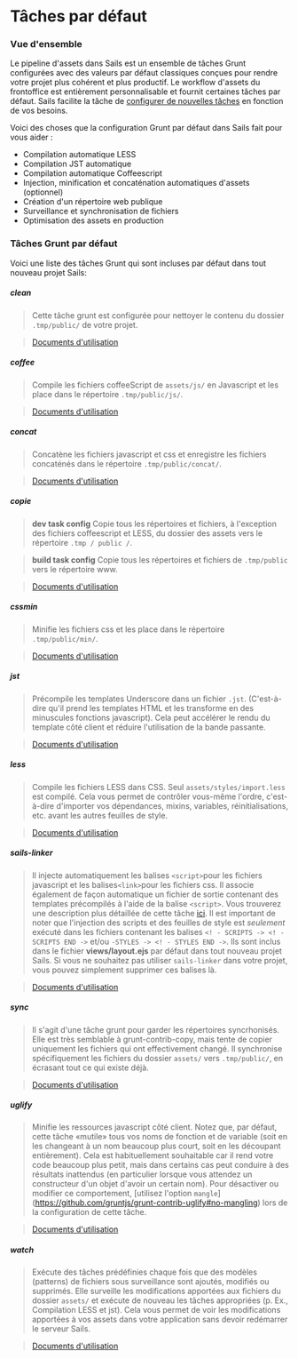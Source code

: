 # Tâches par défaut
### Vue d'ensemble

Le pipeline d'assets dans Sails est un ensemble de tâches Grunt configurées avec des valeurs par défaut classiques conçues pour rendre votre projet plus cohérent et plus productif. Le workflow d'assets du frontoffice est entièrement personnalisable et fournit certaines tâches par défaut. Sails facilite la tâche de [configurer de nouvelles tâches](http://sailsjs.com/documentation/concepts/Assets/TaskAutomation.html?q=task-configuration) en fonction de vos besoins.
<!-- changez le lien vers: /documentation/concepts/assets/task-automation #? La configuration des tâches une fois que le nouveau site est en ligne -->

Voici des choses que la configuration Grunt par défaut dans Sails fait pour vous aider :
- Compilation automatique LESS
- Compilation JST automatique
- Compilation automatique Coffeescript
- Injection, minification et concaténation automatiques d'assets (optionnel)
- Création d'un répertoire web publique
- Surveillance et synchronisation de fichiers
- Optimisation des assets en production

### Tâches Grunt par défaut

Voici une liste des tâches Grunt qui sont incluses par défaut dans tout nouveau projet Sails:

##### clean

> Cette tâche grunt est configurée pour nettoyer le contenu du dossier `.tmp/public/` de votre projet.

> [Documents d'utilisation](https://github.com/gruntjs/grunt-contrib-clean)

##### coffee

> Compile les fichiers coffeeScript de `assets/js/` en Javascript et les place dans le répertoire `.tmp/public/js/`.

> [Documents d'utilisation](https://github.com/gruntjs/grunt-contrib-coffee)

##### concat

> Concatène les fichiers javascript et css et enregistre les fichiers concaténés dans le répertoire `.tmp/public/concat/`.

> [Documents d'utilisation](https://github.com/gruntjs/grunt-contrib-concat)

##### copie

> **dev task config**
> Copie tous les répertoires et fichiers, à l'exception des fichiers  coffeescript et LESS, du dossier des assets vers le répertoire `.tmp / public /`.

> **build task config**
> Copie tous les répertoires et fichiers de `.tmp/public` vers le répertoire www.

> [Documents d'utilisation](https://github.com/gruntjs/grunt-contrib-copy)

##### cssmin

> Minifie les fichiers css et les place dans le répertoire `.tmp/public/min/`.

> [Documents d'utilisation](https://github.com/gruntjs/grunt-contrib-cssmin)

##### jst

> Précompile les templates Underscore dans un fichier `.jst`. (C'est-à-dire qu'il prend les templates HTML et les transforme en des minuscules fonctions javascript). Cela peut accélérer le rendu du template côté client et réduire l'utilisation de la bande passante.

> [Documents d'utilisation](https://github.com/gruntjs/grunt-contrib-jst)

##### less

> Compile les fichiers LESS dans CSS. Seul `assets/styles/import.less` est compilé. Cela vous permet de contrôler vous-même l'ordre, c'est-à-dire d'importer vos dépendances, mixins, variables, réinitialisations, etc. avant  les autres feuilles de style.

> [Documents d'utilisation](https://github.com/gruntjs/grunt-contrib-less)

##### sails-linker

> Il injecte automatiquement les balises `<script>`pour les fichiers javascript et les balises` <link> `pour les fichiers css. Il associe également de façon automatique un fichier de sortie contenant des templates précompilés à l'aide de la balise `<script>`. Vous trouverez une description plus détaillée de cette tâche [ici](https://github.com/balderdashy/sails-generate-frontend/blob/master/docs/overview.md#a-litte-bit-more-about-sails-linking). Il est important de noter que l'injection des scripts et des feuilles de style est *seulement* exécuté dans les fichiers contenant les balises `<! - SCRIPTS -> <! - SCRIPTS END ->` et/ou ` -STYLES -> <! - STYLES END -> `. Ils sont inclus dans le fichier **views/layout.ejs** par défaut dans tout nouveau projet Sails. Si vous ne souhaitez pas utiliser `sails-linker` dans  votre projet, vous pouvez simplement supprimer ces balises là.

> [Documents d'utilisation](https://github.com/Zolmeister/grunt-sails-linker)

##### sync

> Il s'agit d'une tâche grunt pour garder les répertoires syncrhonisés. Elle est très semblable à grunt-contrib-copy, mais tente de copier uniquement les fichiers qui ont effectivement changé. Il synchronise spécifiquement les fichiers du dossier `assets/` vers `.tmp/public/`, en écrasant tout ce qui existe déjà.

> [Documents d'utilisation](https://github.com/tomusdrw/grunt-sync)

##### uglify

> Minifie les ressources javascript côté client. Notez que, par défaut, cette tâche «mutile» tous vos noms de fonction et de variable (soit en les changeant à un nom beaucoup plus court, soit en les découpant entièrement). Cela est habituellement souhaitable car il rend votre code beaucoup plus petit, mais dans certains cas peut conduire à des résultats inattendus (en particulier lorsque vous attendez un constructeur d'un objet d'avoir un certain nom). Pour désactiver ou modifier ce comportement, [utilisez l'option `mangle`] (https://github.com/gruntjs/grunt-contrib-uglify#no-mangling) lors de la configuration de cette tâche.

> [Documents d'utilisation](https://github.com/gruntjs/grunt-contrib-uglify)

##### watch

> Exécute des tâches prédéfinies chaque fois que des modèles (patterns) de fichiers sous surveillance sont ajoutés, modifiés ou supprimés. Elle surveille les modifications apportées aux fichiers du dossier `assets/` et exécute de nouveau les tâches appropriées (p. Ex., Compilation LESS et jst). Cela vous permet de voir les modifications apportées à vos assets dans votre application sans devoir redémarrer le serveur Sails.

> [Documents d'utilisation](https://github.com/gruntjs/grunt-contrib-watch)


<docmeta name="displayName" value="Default Tasks">
